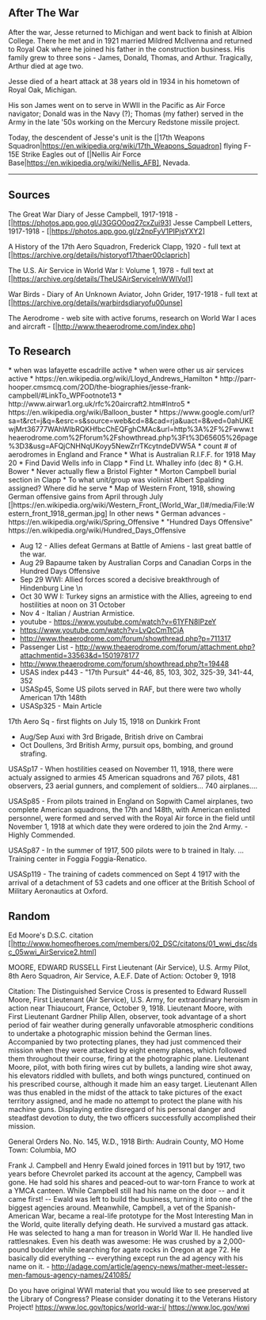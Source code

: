 <h2> After The War </h2>
After the war, Jesse returned to Michigan and went back to finish at Albion College. There he met and in 1921 married Mildred McIlvenna and returned to Royal Oak where he joined his father in the construction business. His family grew to three sons - James, Donald, Thomas, and Arthur. Tragically, Arthur died at age two.

Jesse died of a heart attack at 38 years old in 1934 in his hometown of Royal Oak, Michigan.

His son James went on to serve in WWII in the Pacific as Air Force navigator; Donald was in the Navy (?); Thomas (my father) served in the Army in the late '50s working on the Mercury Redstone missile project.

Today, the descendent of Jesse's unit is the [|17th Weapons Squadron|https://en.wikipedia.org/wiki/17th_Weapons_Squadron] flying F-15E Strike Eagles out of [|Nellis Air Force Base|https://en.wikipedia.org/wiki/Nellis_AFB], Nevada.
<hr>

<h2> Sources </h2>

The Great War Diary of Jesse Campbell, 1917-1918 - [|https://photos.app.goo.gl/J3GGO0oq27cxZui93]
Jesse Campbell Letters, 1917-1918 - [|https://photos.app.goo.gl/z2npFyV1PIPjsYXY2]

A History of the 17th Aero Squadron, Frederick Clapp, 1920 - full text at [|https://archive.org/details/historyof17thaer00claprich]

The U.S. Air Service in World War I: Volume 1, 1978 - full text at [|https://archive.org/details/TheUSAirServiceInWWIVol1]

War Birds - Diary of An Unknown Aviator, John Grider, 1917-1918 - full text at [|https://archive.org/details/warbirdsdiaryofu00unse]

The Aerodrome - web site with active forums, research on World War I aces and aircraft - [|http://www.theaerodrome.com/index.php]

<h2> To Research </h2>
* when was lafayette escadrille active
* when were other us air services active
* https://en.wikipedia.org/wiki/Lloyd_Andrews_Hamilton
* http://parr-hooper.cmsmcq.com/2OD/the-biographies/jesse-frank-campbell/#LinkTo_WPFootnote13
* http://www.airwar1.org.uk/rfc%20aircraft2.htm#Intro5
* https://en.wikipedia.org/wiki/Balloon_buster
* https://www.google.com/url?sa=t&rct=j&q=&esrc=s&source=web&cd=8&cad=rja&uact=8&ved=0ahUKEwjMrt36777WAhWIbRQKHfbcChEQFghCMAc&url=http%3A%2F%2Fwww.theaerodrome.com%2Fforum%2Fshowthread.php%3Ft%3D65605%26page%3D3&usg=AFQjCNHNqUKoyy5NewZrrTKcytndeDVW5A
* count # of aerodromes in England and France
* What is Australian R.I.F.F. for 1918 May 20
* Find David Wells info in Clapp
* Find Lt. Whalley info (dec 8)
* G.H. Bower
* Never actually flew a Bristol Fighter
* Morton Campbell burial section in Clapp
* To what unit/group was violinist Albert Spalding assigned? Where did he serve
* Map of Western Front, 1918, showing German offensive gains from April through July [|https://en.wikipedia.org/wiki/Western_Front_(World_War_I)#/media/File:Western_front_1918_german.jpg]
In other news
* German advances - https://en.wikipedia.org/wiki/Spring_Offensive
* "Hundred Days Offensive" https://en.wikipedia.org/wiki/Hundred_Days_Offensive

* Aug 12 - Allies defeat Germans at Battle of Amiens - last great battle of the war.
* Aug 29 Bapaume taken by Australian Corps and Canadian Corps in the Hundred Days Offensive
* Sep 29 WWI: Allied forces scored a decisive breakthrough of Hindenburg Line \n
* Oct 30 WW I: Turkey signs an armistice with the Allies, agreeing to end hostilities at noon on 31 October
* Nov 4 - Italian / Austrian Armistice.
* youtube - https://www.youtube.com/watch?v=61YFN8IPzeY
* https://www.youtube.com/watch?v=LvQcCmTtCjA
* http://www.theaerodrome.com/forum/showthread.php?p=711317
* Passenger List - http://www.theaerodrome.com/forum/attachment.php?attachmentid=33563&d=1501978177
*  http://www.theaerodrome.com/forum/showthread.php?t=19448
* USAS index p443 - "17th Pursuit" 44-46, 85, 103, 302, 325-39, 341-44, 352
* USASp45, Some US pilots served in RAF, but there were two wholly American 17th 148th
* USASp325 - Main Article

17th Aero Sq - first flights on July 15, 1918 on Dunkirk Front
- Aug/Sep Auxi with 3rd Brigade, British drive on Cambrai
- Oct Doullens, 3rd British Army, pursuit ops, bombing, and ground strafing.

USASp17 - When hostilities ceased on November 11, 1918, there were actualy assigned to armies 45 American squadrons and 767 pilots, 481 observers, 23 aerial gunners, and complement of soldiers... 740 airplanes....

USASp85 - From pilots trained in England on Sopwith Camel airplanes, two complete American squadrons, the 17th and 148th, with American enlisted personnel, were formed and served with the Royal Air force in the field until November 1, 1918 at which date they were ordered to join the 2nd Army.  -  Highly Commended.

USASp87 - In the summer of 1917, 500 pilots were to b trained in Italy. ... Training center in Foggia Foggia-Renatico.

USASp119 - The training of cadets commenced on Sept 4 1917 with the arrival of a detachment of 53 cadets and one officer at the British School of Military Aeronautics at Oxford.

<h2> Random </h2>

Ed Moore's D.S.C. citation [|http://www.homeofheroes.com/members/02_DSC/citatons/01_wwi_dsc/dsc_05wwi_AirService2.html]

MOORE, EDWARD RUSSELL
First Lieutenant (Air Service), U.S. Army
Pilot, 8th Aero Squadron, Air Service, A.E.F.
Date of Action: October 9, 1918

Citation:
The Distinguished Service Cross is presented to Edward Russell Moore, First Lieutenant (Air Service), U.S. Army, for extraordinary heroism in action near Thiaucourt, France, October 9, 1918. Lieutenant Moore, with First Lieutenant Gardner Philip Allen, observer, took advantage of a short period of fair weather during generally unfavorable atmospheric conditions to undertake a photographic mission behind the German lines. Accompanied by two protecting planes, they had just commenced their mission when they were attacked by eight enemy planes, which followed them throughout their course, firing at the photographic plane. Lieutenant Moore, pilot, with both firing wires cut by bullets, a landing wire shot away, his elevators riddled with bullets, and both wings punctured, continued on his prescribed course, although it made him an easy target. Lieutenant Allen was thus enabled in the midst of the attack to take pictures of the exact territory assigned, and he made no attempt to protect the plane with his machine guns. Displaying entire disregard of his personal danger and steadfast devotion to duty, the two officers successfully accomplished their mission.

General Orders No. No. 145, W.D., 1918
Birth: Audrain County, MO
Home Town: Columbia, MO


Frank J. Campbell and Henry Ewald joined forces in 1911 but by 1917, two years before Chevrolet parked its account at the agency, Campbell was gone. He had sold his shares and peaced-out to war-torn France to work at a YMCA canteen. While Campbell still had his name on the door -- and it came first! -- Ewald was left to build the business, turning it into one of the biggest agencies around. Meanwhile, Campbell, a vet of the Spanish-American War, became a real-life prototype for the Most Interesting Man in the World, quite literally defying death. He survived a mustard gas attack. He was selected to hang a man for treason in World War II. He handled live rattlesnakes. Even his death was awesome: He was crushed by a 2,000-pound boulder while searching for agate rocks in Oregon at age 72. He basically did everything -- everything except run the ad agency with his name on it.  - http://adage.com/article/agency-news/mather-meet-lesser-men-famous-agency-names/241085/


Do you have original WWI material that you would like to see preserved at the Library of Congress? Please consider donating it to the Veterans History Project!
https://www.loc.gov/topics/world-war-i/
https://www.loc.gov/wwi
